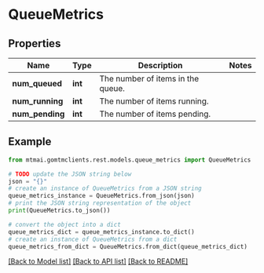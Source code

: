 # QueueMetrics


## Properties

Name | Type | Description | Notes
------------ | ------------- | ------------- | -------------
**num_queued** | **int** | The number of items in the queue. | 
**num_running** | **int** | The number of items running. | 
**num_pending** | **int** | The number of items pending. | 

## Example

```python
from mtmai.gomtmclients.rest.models.queue_metrics import QueueMetrics

# TODO update the JSON string below
json = "{}"
# create an instance of QueueMetrics from a JSON string
queue_metrics_instance = QueueMetrics.from_json(json)
# print the JSON string representation of the object
print(QueueMetrics.to_json())

# convert the object into a dict
queue_metrics_dict = queue_metrics_instance.to_dict()
# create an instance of QueueMetrics from a dict
queue_metrics_from_dict = QueueMetrics.from_dict(queue_metrics_dict)
```
[[Back to Model list]](../README.md#documentation-for-models) [[Back to API list]](../README.md#documentation-for-api-endpoints) [[Back to README]](../README.md)


